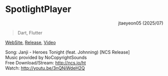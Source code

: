 # SpotlightPlayer

<div align=right>
        jtaeyeon05 (2025/07)
</div>
 
> Dart, Flutter

[WebSite](https://jtaeyeon05.github.io/SpotlightPlayer/),
[Release](https://github.com/jtaeyeon05/MiniProjects/tree/main/spotlight_player/release), 
[Video](https://youtube.com/shorts/tNHVZda_qow)


Song: Janji - Heroes Tonight (feat. Johnning) [NCS Release] <br/>
Music provided by NoCopyrightSounds <br/>
Free Download/Stream: http://ncs.io/ht <br/>
Watch: http://youtu.be/3nQNiWdeH2Q <br/>
